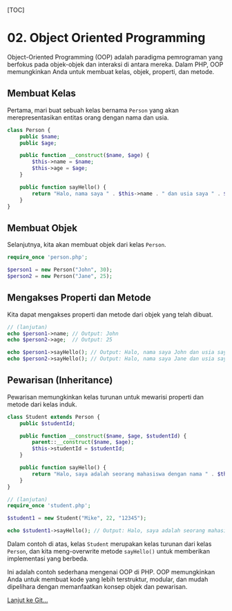 [TOC]

# <b>02.</b> Object Oriented Programming

Object-Oriented Programming (OOP) adalah paradigma pemrograman yang berfokus pada objek-objek dan interaksi di antara mereka. Dalam PHP, OOP memungkinkan Anda untuk membuat kelas, objek, properti, dan metode. 

## Membuat Kelas
Pertama, mari buat sebuah kelas bernama `Person` yang akan merepresentasikan entitas orang dengan nama dan usia.
```php filename=person.php
class Person {
    public $name;
    public $age;

    public function __construct($name, $age) {
        $this->name = $name;
        $this->age = $age;
    }

    public function sayHello() {
        return "Halo, nama saya " . $this->name . " dan usia saya " . $this->age . " tahun.";
    }
}
```

## Membuat Objek
Selanjutnya, kita akan membuat objek dari kelas `Person`.
```php filename=index.php
require_once 'person.php';

$person1 = new Person("John", 30);
$person2 = new Person("Jane", 25);
```

## Mengakses Properti dan Metode
Kita dapat mengakses properti dan metode dari objek yang telah dibuat.
```php filename=index.php 
// (lanjutan)
echo $person1->name; // Output: John
echo $person2->age;  // Output: 25

echo $person1->sayHello(); // Output: Halo, nama saya John dan usia saya 30 tahun.
echo $person2->sayHello(); // Output: Halo, nama saya Jane dan usia saya 25 tahun.
```

## Pewarisan (Inheritance)
Pewarisan memungkinkan kelas turunan untuk mewarisi properti dan metode dari kelas induk.
```php filename=student.php
class Student extends Person {
    public $studentId;

    public function __construct($name, $age, $studentId) {
        parent::__construct($name, $age);
        $this->studentId = $studentId;
    }

    public function sayHello() {
        return "Halo, saya adalah seorang mahasiswa dengan nama " . $this->name . " dan usia " . $this->age . " tahun.";
    }
}
```

```php filename=index.php
// (lanjutan)
require_once 'student.php';

$student1 = new Student("Mike", 22, "12345");

echo $student1->sayHello(); // Output: Halo, saya adalah seorang mahasiswa dengan nama Mike dan usia 22 tahun.
```

Dalam contoh di atas, kelas `Student` merupakan kelas turunan dari kelas `Person`, dan kita meng-overwrite metode `sayHello()` untuk memberikan implementasi yang berbeda.

Ini adalah contoh sederhana mengenai OOP di PHP. OOP memungkinkan Anda untuk membuat kode yang lebih terstruktur, modular, dan mudah dipelihara dengan memanfaatkan konsep objek dan pewarisan.

[Lanjut ke Git...](/basic/git)
